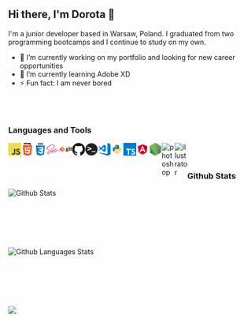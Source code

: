 ## Hi there, I'm Dorota 👋  

I'm a junior developer based in Warsaw, Poland. I graduated from two programming bootcamps and I continue to study on my own.

- 🔭 I’m currently working on my portfolio and looking for new career opportunities
- 🌱 I’m currently learning Adobe XD 
- ⚡ Fun fact: I am never bored

<br/>


<!--
**DorotaStaszczuk/DorotaStaszczuk** is a ✨ _special_ ✨ repository because its `README.md` (this file) appears on your GitHub profile.

Here are some ideas to get you started:

- 🔭 I’m currently working on ...
- 🌱 I’m currently learning ...
- 👯 I’m looking to collaborate on ...
- 🤔 I’m looking for help with ...
- 💬 Ask me about ...
- 📫 How to reach me: ...
- 😄 Pronouns: ...
- ⚡ Fun fact: ...
-->

<br/>

### Languages and Tools

<img align="left" width="26px" alt="JS" src="https://raw.githubusercontent.com/github/explore/80688e429a7d4ef2fca1e82350fe8e3517d3494d/topics/javascript/javascript.png" />

<img align="left" width="26px" alt="HTML" src="https://raw.githubusercontent.com/github/explore/80688e429a7d4ef2fca1e82350fe8e3517d3494d/topics/html/html.png" />

<img align="left" width="26px" alt="CSS" src="https://raw.githubusercontent.com/github/explore/80688e429a7d4ef2fca1e82350fe8e3517d3494d/topics/css/css.png" />

<img align="left" width="26px" alt="Sass" src="https://raw.githubusercontent.com/github/explore/80688e429a7d4ef2fca1e82350fe8e3517d3494d/topics/sass/sass.png" />

<img align="left" alt="Git" width="26px" src="https://raw.githubusercontent.com/github/explore/80688e429a7d4ef2fca1e82350fe8e3517d3494d/topics/git/git.png" />

<img align="left" alt="GitHub" width="26px" src="https://raw.githubusercontent.com/github/explore/78df643247d429f6cc873026c0622819ad797942/topics/github/github.png" />

<img align="left" alt="Terminal" width="26px" src="https://raw.githubusercontent.com/github/explore/80688e429a7d4ef2fca1e82350fe8e3517d3494d/topics/terminal/terminal.png" />

<img align="left" alt="Visual Studio Code" width="26px" src="https://raw.githubusercontent.com/github/explore/80688e429a7d4ef2fca1e82350fe8e3517d3494d/topics/visual-studio-code/visual-studio-code.png" />

<img align="left" width="26px" alt="python" src="https://raw.githubusercontent.com/github/explore/80688e429a7d4ef2fca1e82350fe8e3517d3494d/topics/python/python.png" />

<img align="left" alt="TypeScipt" width="26px" src="https://raw.githubusercontent.com/github/explore/80688e429a7d4ef2fca1e82350fe8e3517d3494d/topics/typescript/typescript.png" />

<img align="left" alt="Angular" width="26px" src="https://raw.githubusercontent.com/github/explore/80688e429a7d4ef2fca1e82350fe8e3517d3494d/topics/angular/angular.png" />

<img align="left" alt="Node.js" width="26px" src="https://raw.githubusercontent.com/github/explore/80688e429a7d4ef2fca1e82350fe8e3517d3494d/topics/nodejs/nodejs.png" />

<img align="left" width="26px" alt="photoshop" src="https://www.adobe.com/content/dam/cc/icons/photoshop-mobile.svg" />

<img align="left" width="26px" alt="illustrator" src="https://www.adobe.com/content/dam/cc/icons/illustrator.svg" />

<br/>
<br/>

### Github Stats  


<img align="left" alt="Github Stats" src="https://github-readme-stats.vercel.app/api?username=dorotastaszczuk&hide=issues,contribs,prs&show_icons=true&count_private=true" /> 

<br />
<br />
<br />
<br />
<br />
<br />
<br />

<img align="left" alt="Github Languages Stats" src="https://github-readme-stats.vercel.app/api/top-langs/?username=dorotastaszczuk&layout=compact&langs_count=10&hide=ruby"/> 

<br />
<br />
<br />
<br />
<br />
<br />
<br />

<img src="https://visitor-badge.glitch.me/badge?page_id=dorotastaszczuk.dorotastaszczuk">





